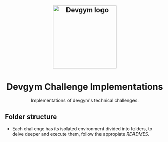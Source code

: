 
<h2 align="center">
  <a href="https://app.devgym.com.br/about">
    <img alt="Devgym logo" src="https://app.devgym.com.br/assets/images/logo.png" width="200px" />
  </a>
</h2>

<h1 align="center">
  Devgym Challenge Implementations
</h1>

<p align="center">Implementations of devgym's technical challenges.</p>

## Folder structure

- Each challenge has its isolated environment divided into folders, to delve deeper and execute them, follow the appropiate _READMES_.
